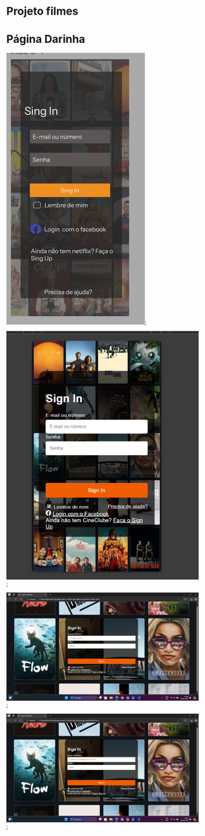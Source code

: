 # Projeto filmes

# Página Darinha

![a imagem fala sobre mostra o prototipo do figma, de como gostaria a cara do meu site.](./pages/dara/assets/figmaimg.png);

![a imagem mostra o projeto finalizado em mobile](./pages/dara/assets/mobile.png);

![a imagem mostra o projeto de front end](./pages/dara/assets/front1.png);

![a imagem mostra como colocar o e-mail no app](./pages/dara/assets/front2.png);


